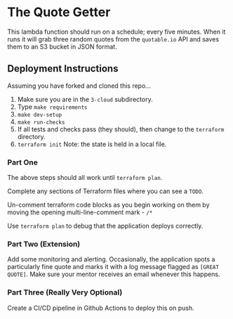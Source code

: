 # The Quote Getter

This lambda function should run on a schedule; every five minutes. When it runs it will grab three random quotes from the `quotable.io` API and saves them to an S3 bucket in JSON format.

## Deployment Instructions

Assuming you have forked and cloned this repo...

1. Make sure you are in the `3-cloud` subdirectory.
2. Type `make requirements`
3. `make dev-setup`
4. `make run-checks`
5. If all tests and checks pass (they should), then change to the `terraform` directory.
6. `terraform init` Note: the state is held in a local file.

### Part One

The above steps should all work until `terraform plan`.

Complete any sections of Terraform files where you can see a `TODO`.

Un-comment terraform code blocks as you begin working on them by moving the opening multi-line-comment mark - `/*`

Use `terraform plan` to debug that the application deploys correctly.

### Part Two (Extension)

Add some monitoring and alerting. Occasionally, the application spots a particularly fine quote
and marks it with a log message flagged as `[GREAT QUOTE]`. Make sure your mentor receives
an email whenever this happens.

### Part Three (Really Very Optional)

Create a CI/CD pipeline in Github Actions to deploy this on push.
